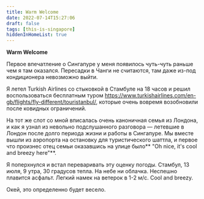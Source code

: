 ```yaml
---
title: Warm Welcome
date: 2022-07-14T15:27:06
draft: false
tags: [this-is-singapore]
hiddenInHomeList: true
---
```

**Warm Welcome**

Первое впечатление о Сингапуре у меня появилось чуть-чуть раньше чем я там оказался. Пересадки в Чанги не считаются, там даже из-под кондиционера невозможно выйти.

Я летел Turkish Airlines со стыковкой в Стамбуле на 18 часов и решил воспользоваться бесплатным туром https://www.turkishairlines.com/en-gb/flights/fly-different/touristanbul/, которые очень вовремя возобновили после ковидных ограничений.

На тот же слот со мной вписалась очень каноничная семья из Лондона, и как я узнал из невольно подслушанного разговора — летевшие в Лондон после долго периода жизни и работы в Сингапуре. Мы вместе вышли из аэропорта на остановку для туристического шаттла, и первое что произнес отец семьи оказавшись на улице было** "Oh nice, it's cool and breezy here"**. 

Я поперхнулся и встал переваривать эту оценку погоды. Стамбул, 13 июля, 9 утра, 30 градусов тепла. На небе ни облачка. Неспешно плавится асфальт. Легкий намек на ветерок в 1-2 м/с. Сool and breezy. 

Окей, это определенно будет весело.
